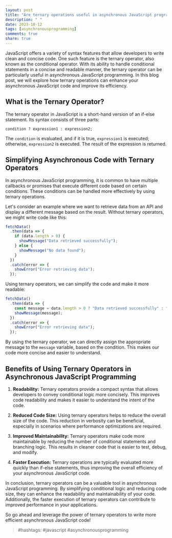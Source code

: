 ```yaml
---
layout: post
title: "Are ternary operations useful in asynchronous JavaScript programming?"
description: " "
date: 2023-10-12
tags: [asynchronousprogramming]
comments: true
share: true
---
```


JavaScript offers a variety of syntax features that allow developers to write clean and concise code. One such feature is the ternary operator, also known as the conditional operator. With its ability to handle conditional statements in a concise and readable manner, the ternary operator can be particularly useful in asynchronous JavaScript programming. In this blog post, we will explore how ternary operations can enhance your asynchronous JavaScript code and improve its efficiency.

## What is the Ternary Operator?

The ternary operator in JavaScript is a short-hand version of an if-else statement. Its syntax consists of three parts:

```
condition ? expression1 : expression2;
```

The `condition` is evaluated, and if it is true, `expression1` is executed; otherwise, `expression2` is executed. The result of the expression is returned.

## Simplifying Asynchronous Code with Ternary Operators

In asynchronous JavaScript programming, it is common to have multiple callbacks or promises that execute different code based on certain conditions. These conditions can be handled more effectively by using ternary operations.

Let's consider an example where we want to retrieve data from an API and display a different message based on the result. Without ternary operators, we might write code like this:

```javascript
fetchData()
  .then(data => {
    if (data.length > 0) {
      showMessage("Data retrieved successfully");
    } else {
      showMessage("No data found");
    }
  })
  .catch(error => {
    showError("Error retrieving data");
  });
```

Using ternary operators, we can simplify the code and make it more readable:

```javascript
fetchData()
  .then(data => {
    const message = data.length > 0 ? "Data retrieved successfully" : "No data found";
    showMessage(message);
  })
  .catch(error => {
    showError("Error retrieving data");
  });
```

By using the ternary operator, we can directly assign the appropriate message to the `message` variable, based on the condition. This makes our code more concise and easier to understand.

## Benefits of Using Ternary Operators in Asynchronous JavaScript Programming

1. **Readability:** Ternary operators provide a compact syntax that allows developers to convey conditional logic more concisely. This improves code readability and makes it easier to understand the intent of the code.

2. **Reduced Code Size:** Using ternary operators helps to reduce the overall size of the code. This reduction in verbosity can be beneficial, especially in scenarios where performance optimizations are required.

3. **Improved Maintainability:** Ternary operators make code more maintainable by reducing the number of conditional statements and branching logic. This results in cleaner code that is easier to test, debug, and modify.

4. **Faster Execution:** Ternary operations are typically evaluated more quickly than if-else statements, thus improving the overall efficiency of your asynchronous JavaScript code.

In conclusion, ternary operators can be a valuable tool in asynchronous JavaScript programming. By simplifying conditional logic and reducing code size, they can enhance the readability and maintainability of your code. Additionally, the faster execution of ternary operators can contribute to improved performance in your applications.

So go ahead and leverage the power of ternary operators to write more efficient asynchronous JavaScript code!

> #hashtags: #javascript #asynchronousprogramming